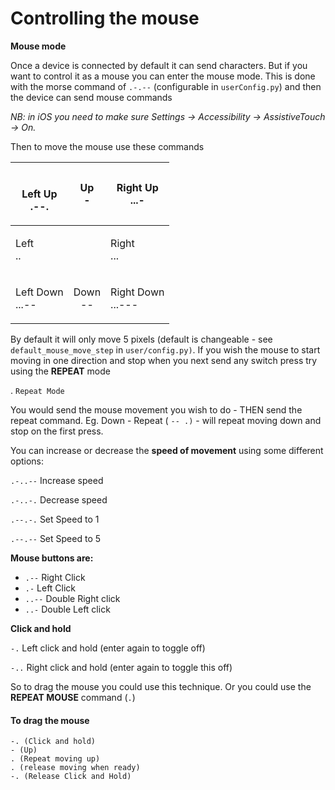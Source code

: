 # Controlling the mouse

**Mouse mode**

Once a device is connected by default it can send characters. But if you want to control it as a mouse you can enter the mouse mode. This is done with the morse command of `.-.--` (configurable in `userConfig.py`) and then the device can send mouse commands

_NB: in iOS you need to make sure Settings -> Accessibility -> AssistiveTouch -> On._

Then to move the mouse use these commands

| <p><br>Left Up<br>.--.</p> |   <p>Up<br>-</p>  | <p>Right Up<br>...-</p>     |
| -------------------------- | :---------------: | --------------------------- |
| <p>Left<br>..</p>          |                   | <p>Right<br>...</p>         |
| <p>Left Down<br>...--</p>  | <p>Down<br>--</p> | <p>Right Down<br>...---</p> |

By default it will only move 5 pixels (default is changeable - see `default_mouse_move_step` in `user/config.py)`. If you wish the mouse to start moving in one direction and stop when you next send any switch press try using the **REPEAT** mode

. `Repeat Mode`

You would send the mouse movement you wish to do - THEN send the repeat command. Eg. Down - Repeat ( `-- .)` - will repeat moving down and stop on the first press.

You can increase or decrease the **speed of movement** using some different options:

`.-..--` Increase speed

`.-..-.` Decrease speed

`.--.-.` Set Speed to 1

`.--.--` Set Speed to 5

**Mouse buttons are:**

* `.--` Right Click
* `.-` Left Click
* `..--` Double Right click
* `..-` Double Left click

**Click and hold**

`-.` Left click and hold (enter again to toggle off)

`-..` Right click and hold (enter again to toggle this off)

So to drag the mouse you could use this technique. Or you could use the **REPEAT MOUSE** command (`.`)

#### To drag the mouse

`-. (Click and hold)`\
`- (Up)`\
`. (Repeat moving up)`\
`. (release moving when ready)`\
`-. (Release Click and Hold)`
